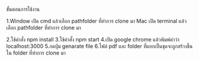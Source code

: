 ขั้นตอนการใช้งาน

1.Window เปิด cmd แล้วเลือก  pathfolder ที่ทำการ clone มา
  Mac เปิด terminal แล้วเลือก pathfolder ที่ทำการ clone มา

2.ใช้คำสั่ง npm install
3.ใช้คำสั้ง npm start
4.เปิด google chrome แล้วพิมพ์คำว่า localhost:3000
5.กดปุ่ม genarate file 
6.ไฟล์ pdf และ folder ที่แยกเป็นชุดจะถูกสร้างขึ้นใน folder ที่ทำการ clone มา
